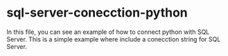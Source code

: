 # sql-server-conecction-python

In this file, you can see an example of how to connect python with SQL Server.
This is a simple example where include a conecction string for SQL Server.
